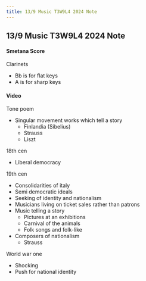 ```yaml
---
title: 13/9 Music T3W9L4 2024 Note
---
```

## 13/9 Music T3W9L4 2024 Note
#### Smetana Score
Clarinets
- Bb is for flat keys
- A is for sharp keys

#### Video
Tone poem
- Singular movement works which tell a story
	- Finlandia (Sibelius)
	- Strauss
	- Liszt

18th cen
- Liberal democracy

19th cen
- Consolidarities of italy
- Semi democratic ideals
- Seeking of identity and nationalism
- Musicians living on ticket sales rather than patrons
- Music telling a story
	- Pictures at an exhibitions
	- Carnival of the animals
	- Folk songs and folk-like
- Composers of nationalism
	- Strauss

World war one
- Shocking
- Push for national identity